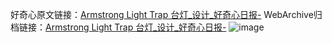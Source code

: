好奇心原文链接：[Armstrong Light Trap 台灯_设计_好奇心日报-](https://www.qdaily.com/articles/4453.html)
WebArchive归档链接：[Armstrong Light Trap 台灯_设计_好奇心日报-](http://web.archive.org/web/20190623160848/https://www.qdaily.com/articles/4453.html)
![image](http://ww3.sinaimg.cn/large/007d5XDply1g3wfzwwcboj30u02q0dqh)